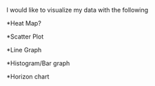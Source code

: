 I would like to visualize my data with the following

*Heat Map?

*Scatter Plot

*Line Graph

*Histogram/Bar graph

*Horizon chart 
